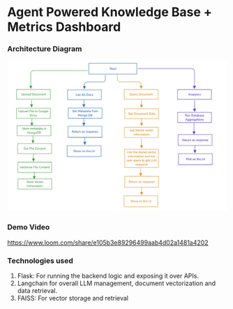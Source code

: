 # Agent Powered Knowledge Base + Metrics Dashboard

### Architecture Diagram
![Architecture](./system.png)

### Demo Video
https://www.loom.com/share/e105b3e89296499aab4d02a1481a4202

### Technologies used

1. Flask: For running the backend logic and exposing it over APIs.
2. Langchain for overall LLM management, document vectorization and data retrieval.
3. FAISS: For vector storage and retrieval
